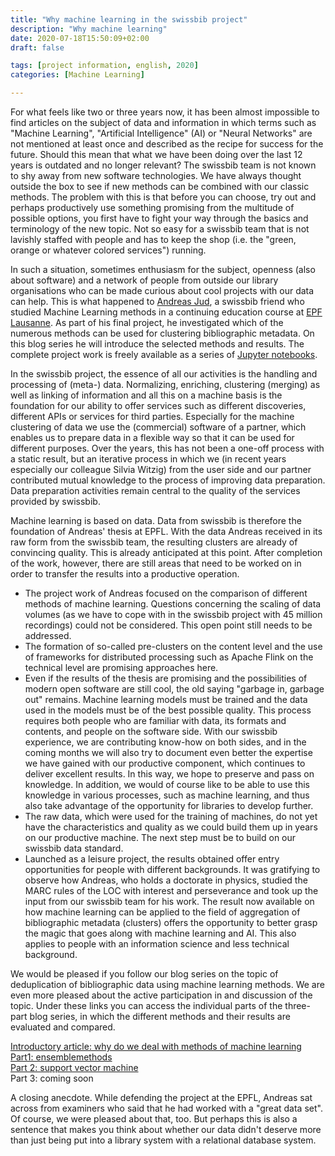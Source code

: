 ```yaml
---
title: "Why machine learning in the swissbib project"
description: "Why machine learning"
date: 2020-07-18T15:50:09+02:00
draft: false

tags: [project information, english, 2020]
categories: [Machine Learning]

---
```



 For what feels like two or three years now, it has been almost impossible to find articles on the subject of data and information in which terms such as "Machine Learning", "Artificial Intelligence" (AI) or "Neural Networks" are not mentioned at least once and described as the recipe for success for the future. Should this mean that what we have been doing over the last 12 years is outdated and no longer relevant? The swissbib team is not known to shy away from new software technologies. We have always thought outside the box to see if new methods can be combined with our classic methods. The problem with this is that before you can choose, try out and perhaps productively use something promising from the multitude of possible options, you first have to fight your way through the basics and terminology of the new topic. Not so easy for a swissbib team that is not lavishly staffed with people and has to keep the shop (i.e. the "green, orange or whatever colored services") running.


In such a situation, sometimes enthusiasm for the subject, openness (also about software) and a network of people from outside our library organisations who can be made curious about cool projects with our data can help. This is what happened to [Andreas Jud](https://www.linkedin.com/in/andreas-jud-2a39a770/), a swissbib friend who studied Machine Learning methods in a continuing education course at [EPF Lausanne](https://www.extensionschool.ch/applied-data-science-machine-learning). As part of his final project, he investigated which of the numerous methods can be used for clustering bibliographic metadata. On this blog series he will introduce the selected methods and results. The complete project work is freely available as a series of [Jupyter notebooks](https://github.com/swissbib/clustering_metadata).

In the swissbib project, the essence of all our activities is the handling and processing of (meta-) data. Normalizing, enriching, clustering (merging) as well as linking of information and all this on a machine basis is the foundation for our ability to offer services such as different discoveries, different APIs or services for third parties. Especially for the machine clustering of data we use the (commercial) software of a partner, which enables us to prepare data in a flexible way so that it can be used for different purposes. Over the years, this has not been a one-off process with a static result, but an iterative process in which we (in recent years especially our colleague Silvia Witzig) from the user side and our partner contributed mutual knowledge to the process of improving data preparation. Data preparation activities remain central to the quality of the services provided by swissbib.

Machine learning is based on data. Data from swissbib is therefore the foundation of Andreas' thesis at EPFL. With the data Andreas received in its raw form from the swissbib team, the resulting clusters are already of convincing quality. This is already anticipated at this point. After completion of the work, however, there are still areas that need to be worked on in order to transfer the results into a productive operation.

- The project work of Andreas focused on the comparison of different methods of machine learning. Questions concerning the scaling of data volumes (as we have to cope with in the swissbib project with 45 million recordings) could not be considered. This open point still needs to be addressed.
- The formation of so-called pre-clusters on the content level and the use of frameworks for distributed processing such as Apache Flink on the technical level are promising approaches here.
- Even if the results of the thesis are promising and the possibilities of modern open software are still cool, the old saying "garbage in, garbage out" remains. Machine learning models must be trained and the data used in the models must be of the best possible quality.  This process requires both people who are familiar with data, its formats and contents, and people on the software side. With our swissbib experience, we are contributing know-how on both sides, and in the coming months we will also try to document even better the expertise we have gained with our productive component, which continues to deliver excellent results. In this way, we hope to preserve and pass on knowledge. In addition, we would of course like to be able to use this knowledge in various processes, such as machine learning, and thus also take advantage of the opportunity for libraries to develop further.
- The raw data, which were used for the training of machines, do not yet have the characteristics and quality as we could build them up in years on our productive machine. The next step must be to build on our swissbib data standard.
- Launched as a leisure project, the results obtained offer entry opportunities for people with different backgrounds. It was gratifying to observe how Andreas, who holds a doctorate in physics, studied the MARC rules of the LOC with interest and perseverance and took up the input from our swissbib team for his work. The result now available on how machine learning can be applied to the field of aggregation of bibliographic metadata (clusters) offers the opportunity to better grasp the magic that goes along with machine learning and AI. This also applies to people with an information science and less technical background.


We would be pleased if you follow our blog series on the topic of deduplication of bibliographic data using machine learning methods. We are even more pleased about the active participation in and discussion of the topic.
Under these links you can access the individual parts of the three-part blog series, in which the different methods and their results are evaluated and compared.

[Introductory article: why do we deal with methods of machine learning](/blog/machine_learning/background_en)  
[Part1: ensemblemethods](/blog/machine_learning/ensemblemethods)  
[Part 2: support vector machine](/blog/machine_learning/support_vector_machine)  
Part 3: coming soon


A closing anecdote. While defending the project at the EPFL, Andreas sat across from examiners who said that he had worked with a "great data set". Of course, we were pleased about that, too. But perhaps this is also a sentence that makes you think about whether our data didn't deserve more than just being put into a library system with a relational database system.
